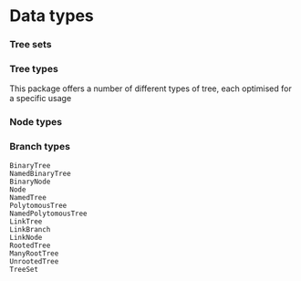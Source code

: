 # Data types

### Tree sets

### Tree types
This package offers a number of different types of tree, each
optimised for a specific usage

### Node types


### Branch types


```@docs
BinaryTree
NamedBinaryTree
BinaryNode
Node
NamedTree
PolytomousTree
NamedPolytomousTree
LinkTree
LinkBranch
LinkNode
RootedTree
ManyRootTree
UnrootedTree
TreeSet
```